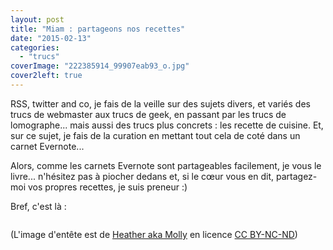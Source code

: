 ```yaml
---
layout: post
title: "Miam : partageons nos recettes"
date: "2015-02-13"
categories: 
  - "trucs"
coverImage: "222385914_99907eab93_o.jpg"
cover2left: true
---
```


RSS, twitter and co, je fais de la veille sur des sujets divers, et variés des trucs de webmaster aux trucs de geek, en passant par les trucs de lomographe... mais aussi des trucs plus concrets : les recette de cuisine. Et, sur ce sujet, je fais de la curation en mettant tout cela de coté dans un carnet Evernote...

Alors, comme les carnets Evernote sont partageables facilement, je vous le livre... n'hésitez pas à piocher dedans et, si le cœur vous en dit, partagez-moi vos propres recettes, je suis preneur :)

Bref, c'est là :

<figure style="width:900px">
	<a href="https://www.evernote.com/pub/zemoko/recettes#st=p&n=ee923a8b-a805-41d0-a4fe-613824e31469"><img src="/images/Capture-décran-2015-02-13-22.43.19.png" alt=""></a>
</figure>

(L'image d'entête est de [Heather aka Molly](https://www.flickr.com/photos/mollycakes/222385914/in/photolist-bPiHwK-5kxw4o-pTiMst-81ZJ26-6SWbR-kzw98-kDMzU-5AFhfQ-61KKt-5jgCuU-7MTatq-aT4sv-sW7tg-aSSRhe-671vE-9nh5N2-a5QgX-9pkJxw-paP2o-fhM2Ze-td4Lc-99j3d-5AFeMN-7ZiTft-7qVC3s-9kPAAC-9u98Vg-9ny14-9EaYu-7i1ev7-ZTpN-biMaA-mhtYfE-qgnFh-2U5PSF-61Ss7-cU5U9-9nk8aj-2V47T-7pLFnC-vDLtg-9nk95s-5XPdh-9uTDTK-pADd5E-H5uCK-559FDT-5kfqD8-sZCkg-abScL) en licence [CC BY-NC-ND](https://creativecommons.org/licenses/by-nc-nd/2.0/))
